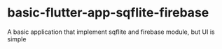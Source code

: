 # basic-flutter-app-sqflite-firebase
A basic application that implement sqflite and firebase module, but UI is simple 
